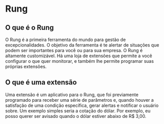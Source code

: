 # Rung

## O que é o Rung

O Rung é a primeira ferramenta do mundo para gestão de excepcionalidades.
O objetivo da ferramenta é te alertar de situações que podem ser importantes
para você ou para sua empresa. O Rung é altamente customizável. Há uma loja
de extensões que permite a você configurar o que quer monitorar, e também lhe
permite programar suas próprias extensões.

## O que é uma extensão

Uma extensão é um aplicativo para o Rung, que foi previamente programado
para receber uma série de parâmetros e, quando houver a satisfação de
uma condição específica, gerar alertas e notificar o usuário sobre. Um exemplo
simples seria a cotação do dólar. Por exemplo, eu posso querer ser avisado
quando o dólar estiver abaixo de R$ 3,00.